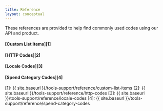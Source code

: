 ```yaml
---
title: Reference
layout: conceptual
---
```


These references are provided to help find commonly used codes using our API and product.

#### [Custom List Items][1]
#### [HTTP Codes][2]
#### [Locale Codes][3]
#### [Spend Category Codes][4]





[1]: {{ site.baseurl }}/tools-support/reference/custom-list-items
[2]: {{ site.baseurl }}/tools-support/reference/http-codes
[3]: {{ site.baseurl }}/tools-support/reference/locale-codes
[4]: {{ site.baseurl }}/tools-support/reference/spend-category-codes



